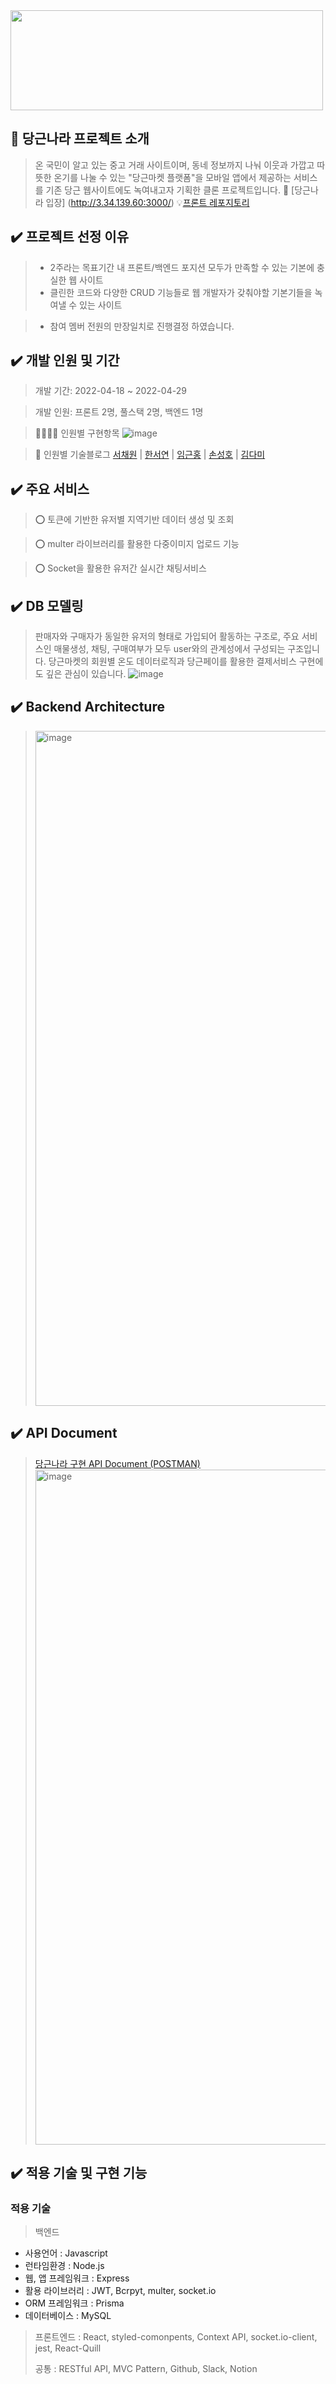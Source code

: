 <img src = "https://user-images.githubusercontent.com/98023289/166221879-d8a4c48a-09e8-485a-8368-6faebf5eb0ef.png" width="500" height="160" />


## 🥕 당근나라 프로젝트 소개

> 온 국민이 알고 있는 중고 거래 사이트이며, 동네 정보까지 나눠 이웃과 가깝고 따뜻한 온기를 나눌 수 있는 "당근마켓 플랫폼"을 
> 모바일 앱에서 제공하는 서비스를 기존 당근 웹사이트에도 녹여내고자 기획한 클론 프로젝트입니다.
> 🥕 [당근나라 입장] (http://3.34.139.60:3000/) 
> 💡[프론트 레포지토리](https://github.com/wecode-bootcamp-korea/justcode-4-2nd-carrot-country-front/)

## ✔️ 프로젝트 선정 이유

> - 2주라는 목표기간 내 프론트/백엔드 포지션 모두가 만족할 수 있는 기본에 충실한 웹 사이트 
> - 클린한 코드와 다양한 CRUD 기능들로 웹 개발자가 갖춰야할 기본기들을 녹여낼 수 있는 사이트

> - 참여 멤버 전원의 만장일치로 진행결정 하였습니다.

## ✔️ 개발 인원 및 기간

> 개발 기간: 2022-04-18 ~ 2022-04-29

> 개발 인원: 프론트 2명, 풀스택 2명, 백엔드 1명

> 👨‍👨‍👧‍👧 인원별 구현항목 
![image](https://user-images.githubusercontent.com/98023289/166177597-97ed0d70-8187-4386-87aa-d95036cf1bc5.png)

> 🚀 인원별 기술블로그
[서채원](https://chaeoff.medium.com/)  |  [한서연](https://velog.io/@hahan)   | [임근홍](https://velog.io/@xcc629)  |  [손성호](https://devshon.github.io/) |  [김다미](https://velog.io/@damdaridam)


## ✔️ 주요 서비스
> ⭕️ 토큰에 기반한 유저별 지역기반 데이터 생성 및 조회

> ⭕️ multer 라이브러리를 활용한 다중이미지 업로드 기능

> ⭕️ Socket을 활용한 유저간 실시간 채팅서비스

## ✔️ DB 모델링
> 판매자와 구매자가 동일한 유저의 형태로 가입되어 활동하는 구조로, 주요 서비스인 매물생성, 채팅, 구매여부가 모두 user와의 관계성에서 구성되는 구조입니다.
> 당근마켓의 회원별 온도 데이터로직과 당근페이를 활용한 결제서비스 구현에도 깊은 관심이 있습니다. 
![image](https://user-images.githubusercontent.com/98023289/166177756-1d08ea89-6eb2-4228-8bc8-b5202290f789.png)


## ✔️ Backend Architecture
> <img width="1080" alt="image" src="https://user-images.githubusercontent.com/98023289/166394538-be507337-122a-4e4a-a7f3-d1eb0a91f7c0.png">



## ✔️ API Document
> [당근나라 구현 API Document (POSTMAN)](https://documenter.getpostman.com/view/20004190/UyrHdsLW#494648a5-5705-406f-9bf8-9b413e6c0638)
> <img width="1080" alt="image" src="https://user-images.githubusercontent.com/98023289/166395522-79a5c1a6-7031-4833-8be4-0d662cd81257.png">



## ✔️ 적용 기술 및 구현 기능

### 적용 기술

> 백엔드
- 사용언어 : Javascript
- 런타임환경 : Node.js
- 웹, 앱 프레임워크 : Express
- 활용 라이브러리 : JWT, Bcrpyt, multer, socket.io
- ORM 프레임워크 : Prisma
- 데이터베이스 : MySQL
>
> 프론트엔드 : React, styled-comonpents, Context API, socket.io-client, jest, React-Quill
>
> 공통 : RESTful API, MVC Pattern, Github, Slack, Notion
